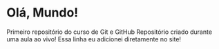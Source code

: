 # Olá, Mundo!

Primeiro repositório do curso de Git e GitHub
Repositório criado durante uma aula ao vivo!
Essa linha eu adicionei diretamente no site!
